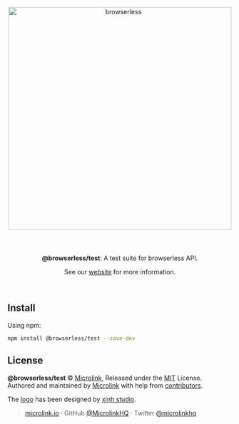<div align="center">
  <br>
  <img style="width: 500px; margin:3rem 0 1.5rem;" src="https://browserless.js.org/static/logo-banner.png" alt="browserless">
  <br>
  <br>
  <p align="center"><strong>@browserless/test</strong>: A test suite for browserless API.</p>
  <p align="center">See our <a href="https://browserless.js.org" target='_blank' rel='noopener noreferrer'>website</a> for more information.</p>
  <br>
</div>

## Install

Using npm:

```sh
npm install @browserless/test --save-dev
```

## License

**@browserless/test** © [Microlink](https://microlink.io), Released under the [MIT](https://github.com/microlinkhq/browserless/blob/master/LICENSE.md) License.<br>
Authored and maintained by [Microlink](https://microlink.io) with help from [contributors](https://github.com/microlinkhq/browserless/contributors).

The [logo](https://thenounproject.com/term/browser/288309/) has been designed by [xinh studio](https://xinh.studio).

> [microlink.io](https://microlink.io) · GitHub [@MicrolinkHQ](https://github.com/microlinkhq) · Twitter [@microlinkhq](https://twitter.com/microlinkhq)

